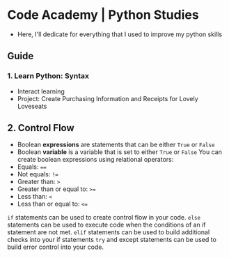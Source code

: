 # Code Academy | Python Studies
- Here, I'll dedicate for everything that I used to improve my python skills

## Guide

### 1. Learn Python: Syntax
- Interact learning
- Project: Create Purchasing Information and Receipts for Lovely Loveseats

## 2. Control Flow
- Boolean **expressions** are statements that can be either ```True``` or ```False```
- Boolean **variable** is a variable that is set to either ```True``` or ```False```
You can create boolean expressions using relational operators:
- Equals: ```==```
- Not equals: ```!=```
- Greater than: ```>```
- Greater than or equal to: ```>=```
- Less than: ```<```
- Less than or equal to: ```<=```

```if``` statements can be used to create control flow in your code.
```else``` statements can be used to execute code when the conditions of an if statement are not met.
```elif``` statements can be used to build additional checks into your if statements
```try``` and except statements can be used to build error control into your code.

